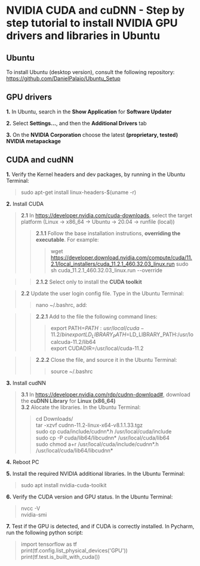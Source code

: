 # NVIDIA CUDA and cuDNN - Step by step tutorial to install NVIDIA GPU drivers and libraries in Ubuntu  

## Ubuntu 

To install Ubuntu (desktop version), consult the following repository:  
https://github.com/DanielPalaio/Ubuntu_Setup  

## GPU drivers

**1.** In Ubuntu, search in the **Show Application** for **Software Updater** 
   
**2.** Select **Settings...**, and then the **Additional Drivers** tab

**3.** On the **NVIDIA Corporation** choose the latest **(proprietary, tested) NVIDIA metapackage**  

## CUDA and cudNN

**1.** Verify the Kernel headers and dev packages, by running in the Ubuntu Terminal:  
> sudo apt-get install linux-headers-$(uname -r)  

**2.** Install CUDA  
> **2.1** In https://developer.nvidia.com/cuda-downloads, select the target platform (Linux -> x86_64 -> Ubuntu -> 20.04 -> runfile (local)) 
>> **2.1.1** Follow the base installation instrutions, **overriding the executable**. For example:
>>> wget https://developer.download.nvidia.com/compute/cuda/11.2.1/local_installers/cuda_11.2.1_460.32.03_linux.run
>>> sudo sh cuda_11.2.1_460.32.03_linux.run --override  

>> **2.1.2** Select only to install the **CUDA toolkit**   

> **2.2** Update the user login config file. Type in the Ubuntu Terminal:  
>> nano ~/.bashrc, add:  

>> **2.2.1** Add to the file the following command lines:  
>>> export PATH=$PATH:usr/local/cuda-11.2/bin  
>>> export LD_LIBRARY_PATH=$LD_LIBRARY_PATH:/usr/localcuda-11.2/lib64  
>>> export CUDADIR=/usr/local/cuda-11.2  

>> **2.2.2** Close the file, and source it in the Ubuntu Terminal:  
>>> source ~/.bashrc  

**3.** Install cudNN  
> **3.1** In https://developer.nvidia.com/rdp/cudnn-download#, download the **cuDNN Library** for **Linux (x86_64)**  
> **3.2** Alocate the libraries. In the Ubuntu Terminal:  
>> cd Downloads/  
>> tar -xzvf cudnn-11.2-linux-x64-v8.1.1.33.tgz  
>> sudo cp cuda/include/cudnn*.h /usr/local/cuda/include  
>> sudo cp -P cuda/lib64/libcudnn* /usr/local/cuda/lib64   
>> sudo chmod a+r /usr/local/cuda/include/cudnn*.h /usr/local/cuda/lib64/libcudnn*  

**4.** Reboot PC  

**5.** Install the required NVIDIA additional libraries. In the Ubuntu Terminal:  
> sudo apt install nvidia-cuda-toolkit  

**6.** Verify the CUDA version and GPU status. In the Ubuntu Terminal:  
> nvcc -V  
> nvidia-smi  

**7.** Test if the GPU is detected, and if CUDA is correctly installed. In Pycharm, run the following python script:
> import tensorflow as tf  
> print(tf.config.list_physical_devices('GPU'))  
> print(tf.test.is_built_with_cuda())  


  
	

